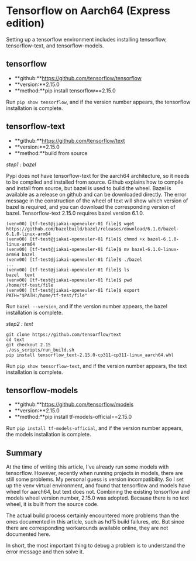 # Tensorflow on Aarch64 (Express edition)

Setting up a tensorflow environment includes installing tensorflow, tensorflow-text, and tensorflow-models.

## tensorflow

* **github:**https://github.com/tensorflow/tensorflow
* **version:**2.15.0
* **method:**pip install tensorflow==2.15.0

Run `pip show tensorflow`, and if the version number appears, the tensorflow installation is complete.

## tensorflow-text

* **github:**https://github.com/tensorflow/text
* **version:**2.15.0
* **method:**build from source

*step1 : bazel*

Pypi does not have tensorflow-text for the aarch64 architecture, so it needs to be compiled and installed from source. Github explains how to compile and install from source, but bazel is used to build the wheel.
Bazel is available as a release on github and can be downloaded directly. The error message in the construction of the wheel of text will show which version of bazel is required, and you can download the corresponding version of bazel.
Tensorflow-text 2.15.0 requires bazel version 6.1.0.

```
(venv00) [tf-test@jiakai-openeuler-01 file]$ wget https://github.com/bazelbuild/bazel/releases/download/6.1.0/bazel-6.1.0-linux-arm64
(venv00) [tf-test@jiakai-openeuler-01 file]$ chmod +x bazel-6.1.0-linux-arm64
(venv00) [tf-test@jiakai-openeuler-01 file]$ mv bazel-6.1.0-linux-arm64 bazel
(venv00) [tf-test@jiakai-openeuler-01 file]$ ./bazel
...
(venv00) [tf-test@jiakai-openeuler-01 file]$ ls
bazel  text
(venv00) [tf-test@jiakai-openeuler-01 file]$ pwd
/home/tf-test/file
(venv00) [tf-test@jiakai-openeuler-01 file]$ export PATH="$PATH:/home/tf-test/file"
```

Run `bazel --version`, and if the version number appears, the bazel installation is complete.

*step2 : text*

```
git clone https://github.com/tensorflow/text
cd text
git checkout 2.15
./oss_scripts/run_build.sh
pip install tensorflow_text-2.15.0-cp311-cp311-linux_aarch64.whl
```

Run `pip show tensorflow-text`, and if the version number appears, the text installation is complete.

## tensorflow-models

* **github:**https://github.com/tensorflow/models
* **version:**2.15.0
* **method:**pip install tf-models-official==2.15.0

Run `pip install tf-models-official`, and if the version number appears, the models installation is complete.

## Summary

At the time of writing this article, I've already run some models with tensorflow. However, recently when running projects in models, there are still some problems. My personal guess is version incompatibility. So I set up the venv virtual environment, and found that tensorflow and models have wheel for aarch64, but text does not. Combining the existing tensorflow and models wheel version number, 2.15.0 was adopted. Because there is no text wheel, it is built from the source code.

The actual build process certainly encountered more problems than the ones documented in this article, such as hdf5 build failures, etc. But since there are corresponding workarounds available online, they are not documented here.

In short, the most important thing to debug a problem is to understand the error message and then solve it.
